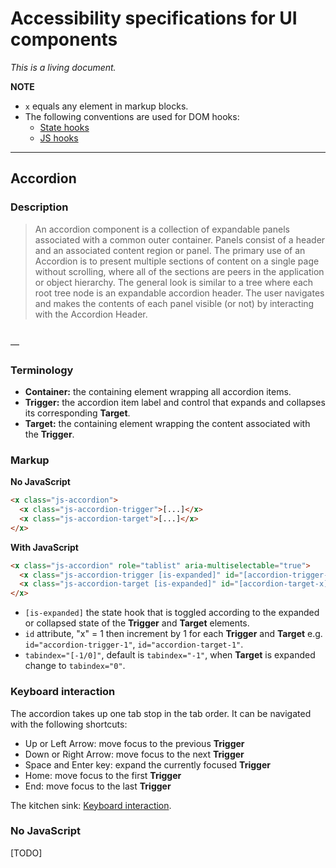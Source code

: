 # Accessibility specifications for UI components

*This is a living document.*

**NOTE**

- `x` equals any element in markup blocks.
- The following conventions are used for DOM hooks:
  - [State hooks](https://github.com/chris-pearce/css-guidelines#state-hooks)
  - [JS hooks](https://github.com/chris-pearce/css-guidelines#javascript-hooks)

---

## Accordion

### Description

> An accordion component is a collection of expandable panels associated with a common outer container. Panels consist of a header and an associated content region or panel. The primary use of an Accordion is to present multiple sections of content on a single page without scrolling, where all of the sections are peers in the application or object hierarchy. The general look is similar to a tree where each root tree node is an expandable accordion header. The user navigates and makes the contents of each panel visible (or not) by interacting with the Accordion Header.
<br>
—<http://www.w3.org/TR/wai-aria-practices/#accordion>

### Terminology

- **Container:** the containing element wrapping all accordion items.
- **Trigger:** the accordion item label and control that expands and collapses its corresponding **Target**.
- **Target:** the containing element wrapping the content associated with the **Trigger**.

### Markup

**No JavaScript**

```html
<x class="js-accordion">
  <x class="js-accordion-trigger">[...]</x>
  <x class="js-accordion-target">[...]</x>
</x>
```

**With JavaScript**

```html
<x class="js-accordion" role="tablist" aria-multiselectable="true">
  <x class="js-accordion-trigger [is-expanded]" id="[accordion-trigger-x]" aria-controls="[id-of-'js-accordion-trigger']" aria-selected="[true/false]" aria-expanded="[true/false]" tabindex="[-1/0]" role="tab">[...]</x>
  <x class="js-accordion-target [is-expanded]" id="[accordion-target-x]" aria-labelledby="[id-of-'js-accordion-target']" aria-hidden="[true/false]" role="tabpanel">[...]</x>
</x>
```

- `[is-expanded]` the state hook that is toggled according to the expanded or collapsed state of the **Trigger** and **Target** elements.
- `id` attribute, "x" = 1 then increment by 1 for each **Trigger** and **Target** e.g. `id="accordion-trigger-1"`, `id="accordion-target-1"`.
- `tabindex="[-1/0]"`, default is `tabindex="-1"`, when **Target** is expanded change to `tabindex="0"`.

### Keyboard interaction

The accordion takes up one tab stop in the tab order. It can be navigated with the following shortcuts:

- Up or Left Arrow: move focus to the previous **Trigger**
- Down or Right Arrow: move focus to the next **Trigger**
- Space and Enter key: expand the currently focused **Trigger**
- Home: move focus to the first **Trigger**
- End: move focus to the last **Trigger**

The kitchen sink: [Keyboard interaction](http://www.w3.org/TR/wai-aria-practices/#accordion).

### No JavaScript

[TODO]
  
